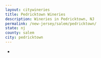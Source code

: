 ```yaml
---
layout: citywineries
title: Pedricktown Wineries
description: Wineries in Pedricktown, NJ
permalink: /new-jersey/salem/pedricktown/
state: nj
county: salem
city: pedricktown
---
```

-
